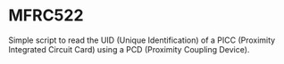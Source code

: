 # MFRC522
Simple script to read the UID (Unique Identification) of a PICC (Proximity Integrated Circuit Card) using a PCD (Proximity Coupling Device).
